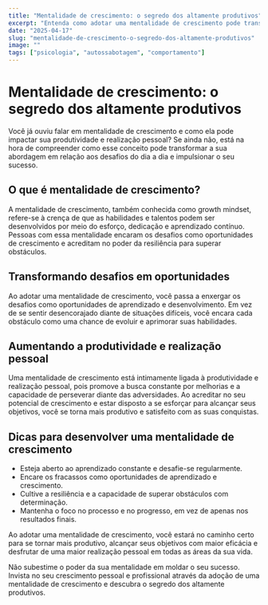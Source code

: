```yaml
---
title: "Mentalidade de crescimento: o segredo dos altamente produtivos"
excerpt: "Entenda como adotar uma mentalidade de crescimento pode transformar sua abordagem em relação aos desafios, promovendo uma maior produtividade e realização pessoal."
date: "2025-04-17"
slug: "mentalidade-de-crescimento-o-segredo-dos-altamente-produtivos"
image: ""
tags: ["psicologia", "autossabotagem", "comportamento"]
---
```


# Mentalidade de crescimento: o segredo dos altamente produtivos

Você já ouviu falar em mentalidade de crescimento e como ela pode impactar sua produtividade e realização pessoal? Se ainda não, está na hora de compreender como esse conceito pode transformar a sua abordagem em relação aos desafios do dia a dia e impulsionar o seu sucesso.

## O que é mentalidade de crescimento?

A mentalidade de crescimento, também conhecida como growth mindset, refere-se à crença de que as habilidades e talentos podem ser desenvolvidos por meio do esforço, dedicação e aprendizado contínuo. Pessoas com essa mentalidade encaram os desafios como oportunidades de crescimento e acreditam no poder da resiliência para superar obstáculos.

## Transformando desafios em oportunidades

Ao adotar uma mentalidade de crescimento, você passa a enxergar os desafios como oportunidades de aprendizado e desenvolvimento. Em vez de se sentir desencorajado diante de situações difíceis, você encara cada obstáculo como uma chance de evoluir e aprimorar suas habilidades.

## Aumentando a produtividade e realização pessoal

Uma mentalidade de crescimento está intimamente ligada à produtividade e realização pessoal, pois promove a busca constante por melhorias e a capacidade de perseverar diante das adversidades. Ao acreditar no seu potencial de crescimento e estar disposto a se esforçar para alcançar seus objetivos, você se torna mais produtivo e satisfeito com as suas conquistas.

## Dicas para desenvolver uma mentalidade de crescimento

- Esteja aberto ao aprendizado constante e desafie-se regularmente.
- Encare os fracassos como oportunidades de aprendizado e crescimento.
- Cultive a resiliência e a capacidade de superar obstáculos com determinação.
- Mantenha o foco no processo e no progresso, em vez de apenas nos resultados finais.

Ao adotar uma mentalidade de crescimento, você estará no caminho certo para se tornar mais produtivo, alcançar seus objetivos com maior eficácia e desfrutar de uma maior realização pessoal em todas as áreas da sua vida.

Não subestime o poder da sua mentalidade em moldar o seu sucesso. Invista no seu crescimento pessoal e profissional através da adoção de uma mentalidade de crescimento e descubra o segredo dos altamente produtivos.
